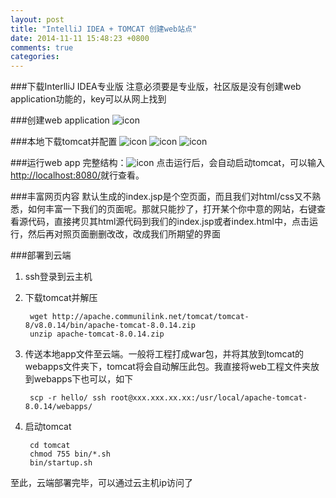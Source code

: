 ```yaml
---
layout: post
title: "IntelliJ IDEA + TOMCAT 创建web站点"
date: 2014-11-11 15:48:23 +0800
comments: true
categories: 
---
```

###下载InterlliJ IDEA专业版
注意必须要是专业版，社区版是没有创建web application功能的，key可以从网上找到

###创建web application
![icon](http://img.hb.aicdn.com/3d31864c2f7e04020d7d2b847352c1818e6deed113511-JGktjx_fw658)

###本地下载tomcat并配置
![icon](http://img.hb.aicdn.com/ecbca7f88f75b9297ba5699eb6a022f712dd24df17fc0-zkmMnk_fw658)
![icon](http://img.hb.aicdn.com/83529faa9f07c39e58b690b5a782074bf70913331a69d-AA7HnV_fw658)
![icon](http://img.hb.aicdn.com/00cd60d2f7cc6bc1a8f5f794d3b54a164ec0360113681-Wxnsmx_fw658)

###运行web app
完整结构：![icon](http://img.hb.aicdn.com/71232e1c0dae6121a46280d585d666e1bb5874ef7000-qx9LRh_fw658)
点击运行后，会自动启动tomcat，可以输入<http://localhost:8080/>就行查看。

###丰富网页内容
默认生成的index.jsp是个空页面，而且我们对html/css又不熟悉，如何丰富一下我们的页面呢。那就只能抄了，打开某个你中意的网站，右键查看源代码，直接拷贝其html源代码到我们的index.jsp或者index.html中，点击运行，然后再对照页面删删改改，改成我们所期望的界面

###部署到云端
1. ssh登录到云主机
2. 下载tomcat并解压
	
		wget http://apache.communilink.net/tomcat/tomcat-8/v8.0.14/bin/apache-tomcat-8.0.14.zip
		unzip apache-tomcat-8.0.14.zip

3. 传送本地app文件至云端。一般将工程打成war包，并将其放到tomcat的webapps文件夹下，tomcat将会自动解压此包。我直接将web工程文件夹放到webapps下也可以，如下

		scp -r hello/ ssh root@xxx.xxx.xx.xx:/usr/local/apache-tomcat-8.0.14/webapps/
4. 启动tomcat	
        
        cd tomcat
        chmod 755 bin/*.sh
        bin/startup.sh
至此，云端部署完毕，可以通过云主机ip访问了
